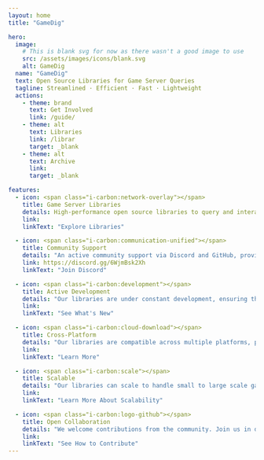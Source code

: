 ```yaml
---
layout: home
title: "GameDig"

hero:
  image:
    # This is blank svg for now as there wasn't a good image to use
    src: /assets/images/icons/blank.svg
    alt: GameDig
  name: "GameDig"
  text: Open Source Libraries for Game Server Queries
  tagline: Streamlined · Efficient · Fast · Lightweight
  actions:
    - theme: brand
      text: Get Involved
      link: /guide/
    - theme: alt
      text: Libraries
      link: /librar
      target: _blank
    - theme: alt
      text: Archive
      link: 
      target: _blank

features:
  - icon: <span class="i-carbon:network-overlay"></span>
    title: Game Server Libraries
    details: High-performance open source libraries to query and interact with game servers.
    link: 
    linkText: "Explore Libraries"

  - icon: <span class="i-carbon:communication-unified"></span>
    title: Community Support
    details: "An active community support via Discord and GitHub, providing valuable insights and troubleshooting assistance."
    link: https://discord.gg/6WjmBsk2Xh
    linkText: "Join Discord"

  - icon: <span class="i-carbon:development"></span>
    title: Active Development
    details: "Our libraries are under constant development, ensuring they stay up-to-date with the latest game server technologies."
    link: 
    linkText: "See What's New"

  - icon: <span class="i-carbon:cloud-download"></span>
    title: Cross-Platform
    details: "Our libraries are compatible across multiple platforms, providing maximum flexibility for developers."
    link: 
    linkText: "Learn More"

  - icon: <span class="i-carbon:scale"></span>
    title: Scalable
    details: "Our libraries can scale to handle small to large scale game server querying needs with ease."
    link: 
    linkText: "Learn More About Scalability"

  - icon: <span class="i-carbon:logo-github"></span>
    title: Open Collaboration
    details: "We welcome contributions from the community. Join us in developing the next generation of game server libraries."
    link: 
    linkText: "See How to Contribute"
---
```

